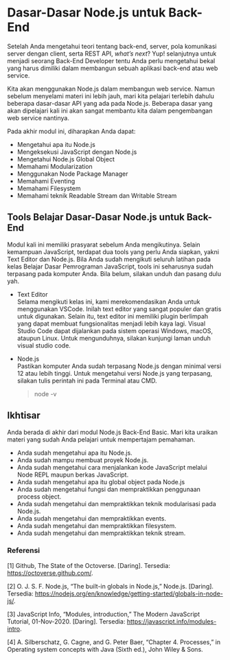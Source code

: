 # Dasar-Dasar Node.js untuk Back-End

Setelah Anda mengetahui teori tentang back-end, server, pola komunikasi server dengan client, serta REST API, _what’s next_? Yup! selanjutnya untuk menjadi seorang Back-End Developer tentu Anda perlu mengetahui bekal yang harus dimiliki dalam membangun sebuah aplikasi back-end atau web service.

Kita akan menggunakan Node.js dalam membangun web service. Namun sebelum menyelami materi ini lebih jauh, mari kita pelajari terlebih dahulu beberapa dasar-dasar API yang ada pada Node.js. Beberapa dasar yang akan dipelajari kali ini akan sangat membantu kita dalam pengembangan web service nantinya.

Pada akhir modul ini, diharapkan Anda dapat:

- Mengetahui apa itu Node.js
- Mengeksekusi JavaScript dengan Node.js
- Mengetahui Node.js Global Object
- Memahami Modularization
- Menggunakan Node Package Manager
- Memahami Eventing
- Memahami Filesystem
- Memahami teknik Readable Stream dan Writable Stream

## Tools Belajar Dasar-Dasar Node.js untuk Back-End

Modul kali ini memiliki prasyarat sebelum Anda mengikutinya. Selain kemampuan JavaScript, terdapat dua tools yang perlu Anda siapkan, yakni Text Editor dan Node.js. Bila Anda sudah mengikuti seluruh latihan pada kelas Belajar Dasar Pemrograman JavaScript, tools ini seharusnya sudah terpasang pada komputer Anda. Bila belum, silakan unduh dan pasang dulu yah.

- Text Editor <br/>
  Selama mengikuti kelas ini, kami merekomendasikan Anda untuk menggunakan VSCode. Inilah text editor yang sangat populer dan gratis untuk digunakan. Selain itu, text editor ini memiliki plugin berlimpah yang dapat membuat fungsionalitas menjadi lebih kaya lagi. Visual Studio Code dapat dijalankan pada sistem operasi Windows, macOS, ataupun Linux. Untuk mengunduhnya, silakan kunjungi laman unduh visual studio code.

- Node.js <br/>
  Pastikan komputer Anda sudah terpasang Node.js dengan minimal versi 12 atau lebih tinggi. Untuk mengetahui versi Node.js yang terpasang, silakan tulis perintah ini pada Terminal atau CMD.<br/>
  > node -v

## Ikhtisar

Anda berada di akhir dari modul Node.js Back-End Basic. Mari kita uraikan materi yang sudah Anda pelajari untuk mempertajam pemahaman.

- Anda sudah mengetahui apa itu Node.js.
- Anda sudah mampu membuat proyek Node.js.
- Anda sudah mengetahui cara menjalankan kode JavaScript melalui Node REPL maupun berkas JavaScript.
- Anda sudah mengetahui apa itu global object pada Node.js
- Anda sudah mengetahui fungsi dan mempraktikkan penggunaan process object.
- Anda sudah mengetahui dan mempraktikkan teknik modularisasi pada Node.js.
- Anda sudah mengetahui dan mempraktikkan events.
- Anda sudah mengetahui dan mempraktikkan filesystem.
- Anda sudah mengetahui dan mempraktikkan teknik stream.

### Referensi

[1] Github, The State of the Octoverse. [Daring]. Tersedia: https://octoverse.github.com/.

[2] O. J. S. F. Node.js, “The built-in globals in Node.js,” Node.js. [Daring]. Tersedia: https://nodejs.org/en/knowledge/getting-started/globals-in-node-js/.

[3] JavaScript Info, “Modules, introduction,” The Modern JavaScript Tutorial, 01-Nov-2020. [Daring]. Tersedia: https://javascript.info/modules-intro.

[4] A. Silberschatz, G. Cagne, and G. Peter Baer, “Chapter 4. Processes,” in Operating system concepts with Java (Sixth ed.), John Wiley & Sons.
